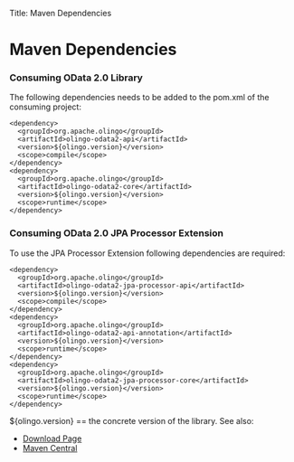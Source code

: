Title: Maven Dependencies

# Maven Dependencies

### Consuming OData 2.0 Library

The following dependencies needs to be added to the pom.xml of the consuming project:

    <dependency>
      <groupId>org.apache.olingo</groupId>
      <artifactId>olingo-odata2-api</artifactId>
      <version>${olingo.version}</version>
      <scope>compile</scope>
    </dependency>
    <dependency>
      <groupId>org.apache.olingo</groupId>
      <artifactId>olingo-odata2-core</artifactId>
      <version>${olingo.version}</version>
      <scope>runtime</scope>
    </dependency>

### Consuming OData 2.0 JPA Processor Extension

To use the JPA Processor Extension following dependencies are required:

    <dependency>
      <groupId>org.apache.olingo</groupId>
      <artifactId>olingo-odata2-jpa-processor-api</artifactId>
      <version>${olingo.version}</version>
      <scope>compile</scope>
    </dependency>
    <dependency>
      <groupId>org.apache.olingo</groupId>
      <artifactId>olingo-odata2-api-annotation</artifactId>
      <version>${olingo.version}</version>
      <scope>runtime</scope>
    </dependency>
    <dependency>
      <groupId>org.apache.olingo</groupId>
      <artifactId>olingo-odata2-jpa-processor-core</artifactId>
      <version>${olingo.version}</version>
      <scope>runtime</scope>
    </dependency>

${olingo.version} == the concrete version of the library. See also:

* [Download Page](/doc/odata2/download.html)
* [Maven Central](http://search.maven.org/#search|ga|1|org.apache.olingo)
